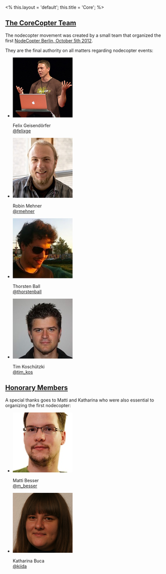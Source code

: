 <%
this.layout = 'default';
this.title = 'Core';
%>

<h2 id="team"><a href="#team">The CoreCopter Team</a></h2>

The nodecopter movement was created by a small team that organized the
first [NodeCopter Berlin, October 5th 2012](/2012/berlin/oct-5).

They are the final authority on all matters regarding nodecopter events:

<ul class="team">
  <li>
    <img src="/img/team/felix_geisendoerfer.jpg">
    <p>
      Felix Geisendörfer<br>
      <a href="https://twitter.com/felixge">@felixge</a>
    </p>
  </li>
  <li>
    <img src="/img/team/robin_mehner.jpg">
    <p>
      Robin Mehner<br>
      <a href="https://twitter.com/rmehner">@rmehner</a>
    </p>
  </li>
  <li>
    <img src="/img/team/thorsten_ball.jpg">
    <p>
      Thorsten Ball<br>
      <a href="https://twitter.com/thorstenball">@thorstenball</a>
    </p>
  </li>
  <li>
    <img src="/img/team/tim_koschuetzki.jpg">
    <p>
      Tim Koschützki<br>
      <a href="https://twitter.com/tim_kos">@tim_kos</a>
    </p>
  </li>
</ul>

<h2 id="honorary"><a href="#honorary">Honorary Members</a></h2>

A special thanks goes to Matti and Katharina who were also essential to
organizing the first nodecopter:

<ul class="team">
  <li>
    <img src="/img/team/matti_besser.jpg">
    <p>
      Matti Besser<br>
      <a href="https://twitter.com/m_besser">@m_besser</a>
    </p>
  </li>
  <li>
    <img src="/img/team/katharina_buca.jpg">
    <p>
      Katharina Buca<br>
      <a href="https://twitter.com/kiida">@kiida</a>
    </p>
  </li>
</ul>

<div class="clear"></div>
